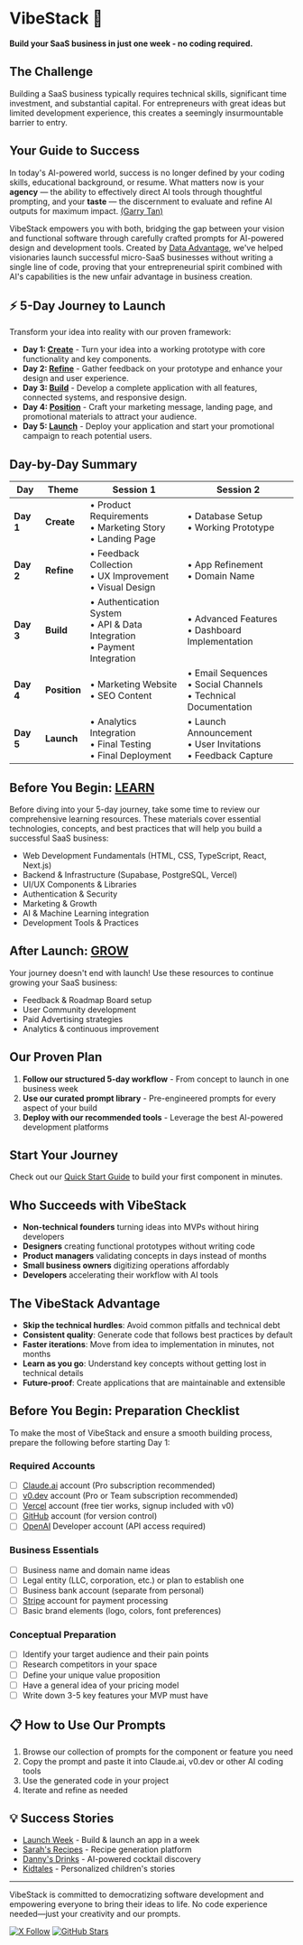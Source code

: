 # VibeStack 🚀

**Build your SaaS business in just one week - no coding required.**

## The Challenge

Building a SaaS business typically requires technical skills, significant time investment, and substantial capital. For entrepreneurs with great ideas but limited development experience, this creates a seemingly insurmountable barrier to entry.

## Your Guide to Success
In today's AI-powered world, success is no longer defined by your coding skills, educational background, or resume. What matters now is your **agency** — the ability to effectively direct AI tools through thoughtful prompting, and your **taste** — the discernment to evaluate and refine AI outputs for maximum impact. [(Garry Tan)](https://x.com/garrytan/status/1914363647897559231)

VibeStack empowers you with both, bridging the gap between your vision and functional software through carefully crafted prompts for AI-powered design and development tools. Created by [Data Advantage](https://www.buildadataadvantage.com), we've helped visionaries launch successful micro-SaaS businesses without writing a single line of code, proving that your entrepreneurial spirit combined with AI's capabilities is the new unfair advantage in business creation.

## ⚡ 5-Day Journey to Launch

Transform your idea into reality with our proven framework:

- **Day 1: [Create](1-create/README.md)** - Turn your idea into a working prototype with core functionality and key components.
- **Day 2: [Refine](2-refine/README.md)** - Gather feedback on your prototype and enhance your design and user experience.
- **Day 3: [Build](3-build/README.md)** - Develop a complete application with all features, connected systems, and responsive design.
- **Day 4: [Position](4-position/README.md)** - Craft your marketing message, landing page, and promotional materials to attract your audience.
- **Day 5: [Launch](5-launch/README.md)** - Deploy your application and start your promotional campaign to reach potential users.

## Day-by-Day Summary

| Day | Theme | Session 1 | Session 2 |
|-----|-------|-----------|-----------|
| **Day 1** | **Create** | • Product Requirements<br>• Marketing Story<br>• Landing Page | • Database Setup<br>• Working Prototype |
| **Day 2** | **Refine** | • Feedback Collection<br>• UX Improvement<br>• Visual Design | • App Refinement<br>• Domain Name |
| **Day 3** | **Build** | • Authentication System<br>• API & Data Integration<br>• Payment Integration | • Advanced Features<br>• Dashboard Implementation |
| **Day 4** | **Position** | • Marketing Website<br>• SEO Content | • Email Sequences<br>• Social Channels<br>• Technical Documentation |
| **Day 5** | **Launch** | • Analytics Integration<br>• Final Testing<br>• Final Deployment | • Launch Announcement<br>• User Invitations<br>• Feedback Capture |

## Before You Begin: [LEARN](0-learn/README.md)

Before diving into your 5-day journey, take some time to review our comprehensive learning resources. These materials cover essential technologies, concepts, and best practices that will help you build a successful SaaS business:

- Web Development Fundamentals (HTML, CSS, TypeScript, React, Next.js)
- Backend & Infrastructure (Supabase, PostgreSQL, Vercel)
- UI/UX Components & Libraries
- Authentication & Security
- Marketing & Growth
- AI & Machine Learning integration
- Development Tools & Practices

## After Launch: [GROW](6-grow/README.md)

Your journey doesn't end with launch! Use these resources to continue growing your SaaS business:

- Feedback & Roadmap Board setup
- User Community development
- Paid Advertising strategies
- Analytics & continuous improvement

## Our Proven Plan

1. **Follow our structured 5-day workflow** - From concept to launch in one business week
2. **Use our curated prompt library** - Pre-engineered prompts for every aspect of your build
3. **Deploy with our recommended tools** - Leverage the best AI-powered development platforms

## Start Your Journey

Check out our [Quick Start Guide](./docs/quick-start.md) to build your first component in minutes.

## Who Succeeds with VibeStack

- **Non-technical founders** turning ideas into MVPs without hiring developers
- **Designers** creating functional prototypes without writing code
- **Product managers** validating concepts in days instead of months
- **Small business owners** digitizing operations affordably
- **Developers** accelerating their workflow with AI tools

## The VibeStack Advantage

- **Skip the technical hurdles**: Avoid common pitfalls and technical debt
- **Consistent quality**: Generate code that follows best practices by default
- **Faster iterations**: Move from idea to implementation in minutes, not months
- **Learn as you go**: Understand key concepts without getting lost in technical details
- **Future-proof**: Create applications that are maintainable and extensible

## Before You Begin: Preparation Checklist

To make the most of VibeStack and ensure a smooth building process, prepare the following before starting Day 1:

### Required Accounts
- [ ] [Claude.ai](https://claude.ai) account (Pro subscription recommended)
- [ ] [v0.dev](https://www.v0.dev) account (Pro or Team subscription recommended)
- [ ] [Vercel](https://vercel.com) account (free tier works, signup included with v0)
- [ ] [GitHub](https://github.com) account (for version control)
- [ ] [OpenAI](https://platform.openai.com) Developer account (API access required)

### Business Essentials
- [ ] Business name and domain name ideas
- [ ] Legal entity (LLC, corporation, etc.) or plan to establish one
- [ ] Business bank account (separate from personal)
- [ ] [Stripe](https://stripe.com) account for payment processing
- [ ] Basic brand elements (logo, colors, font preferences)

### Conceptual Preparation
- [ ] Identify your target audience and their pain points
- [ ] Research competitors in your space
- [ ] Define your unique value proposition
- [ ] Have a general idea of your pricing model
- [ ] Write down 3-5 key features your MVP must have

## 📋 How to Use Our Prompts

1. Browse our collection of prompts for the component or feature you need
2. Copy the prompt and paste it into Claude.ai, v0.dev or other AI coding tools
3. Use the generated code in your project
4. Iterate and refine as needed

## 💡 Success Stories

- [Launch Week](https://www.launchweek.ai) - Build & launch an app in a week
- [Sarah's Recipes](https://www.sarahsrecipes.ai) - Recipe generation platform
- [Danny's Drinks](https://www.dannysdrinks.ai) - AI-powered cocktail discovery
- [Kidtales](https://www.kidtales.io) - Personalized children's stories

---

VibeStack is committed to democratizing software development and empowering everyone to bring their ideas to life. No code experience needed—just your creativity and our prompts.

[![X Follow](https://img.shields.io/twitter/follow/DataAdvantageAI?style=social)](https://x.com/dataadvantageai)
[![GitHub Stars](https://img.shields.io/github/stars/vibestack/vibestack?style=social)](https://github.com/Data-Advantage/vibestack)
